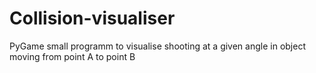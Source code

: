 # Collision-visualiser
PyGame small programm to visualise shooting at a given angle in object moving from point A to point B
